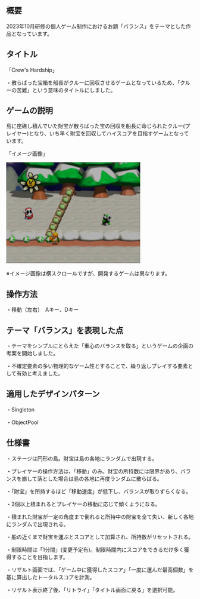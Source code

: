 ## 概要
2023年10月研修の個人ゲーム制作におけるお題「バランス」をテーマとした作品となっています。

## タイトル
「Crew's Hardship」

・散らばった宝箱を船長がクルーに回収させるゲームとなっているため、「クルーの苦難」という意味のタイトルにしました。

## ゲームの説明
島に座礁し積んでいた財宝が散らばった宝の回収を船長に命じられたクルー(プレイヤー)となり、いち早く財宝を回収してハイスコアを目指すゲームとなっています。

「イメージ画像」

<img src="./SS/スクリーンショット 2023-10-04 134559.jpg" width="px480" height="270px"></img>

※イメージ画像は横スクロールですが、開発するゲームは異なります。

## 操作方法
・移動（左右）　Aキー、Dキー

## テーマ「バランス」を表現した点
・テーマをシンプルにとらえた「重心のバランスを取る」というゲームの企画の考案を開始しました。

・不確定要素の多い物理的なゲーム性とすることで、繰り返しプレイする要素として有効と考えました。

## 適用したデザインパターン

・Singleton

・ObjectPool

## 仕様書
・ステージは円形の島。財宝は島の各地にランダムで出現する。

・プレイヤーの操作方法は、「移動」のみ。財宝の所持数には限界があり、バランスを崩して落とした場合は島の各地に再度ランダムに散らばる。

・「財宝」を所持するほど「移動速度」が低下し、バランスが取りずらくなる。

・3個以上積まれるとプレイヤーの移動に応じて傾くようになる。

・積まれた財宝が一定の角度まで倒れると所持中の財宝を全て失い、新しく各地にランダムで出現される。

・船の近くまで財宝を運ぶとスコアとして加算され、所持数がリセットされる。

・制限時間は「1分間」(変更予定有)。制限時間内にスコアをできるだけ多く獲得することを目指します。

・リザルト画面では、「ゲーム中に獲得したスコア」「一度に運んだ最高個数」を基に算出したトータルスコアを計測。

・リザルト表示終了後、「リトライ」「タイトル画面に戻る」を選択可能。
